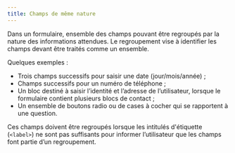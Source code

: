 ```yaml
---
title: Champs de même nature
---
```


Dans un formulaire, ensemble des champs pouvant être regroupés par la nature des informations attendues. Le regroupement vise à identifier les champs devant être traités comme un ensemble.

Quelques exemples :

- Trois champs successifs pour saisir une date (jour/mois/année) ;
- Champs successifs pour un numéro de téléphone ;
- Un bloc destiné à saisir l’identité et l’adresse de l’utilisateur, lorsque le formulaire contient plusieurs blocs de contact ;
- Un ensemble de boutons radio ou de cases à cocher qui se rapportent à une question.

Ces champs doivent être regroupés lorsque les intitulés d'étiquette (`<label>`) ne sont pas suffisants pour informer l’utilisateur que les champs font partie d’un regroupement.
